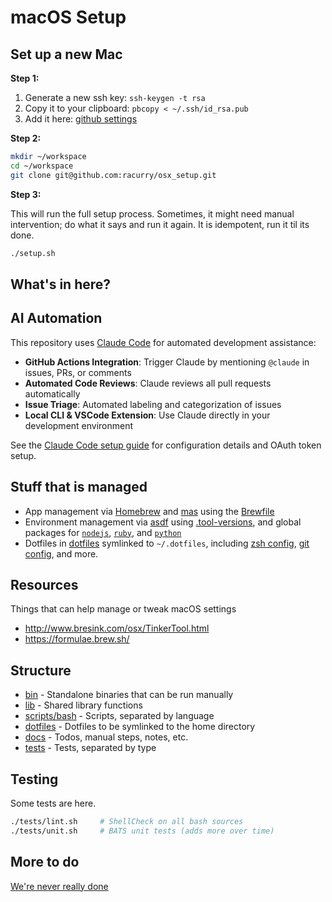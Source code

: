 # macOS Setup

## Set up a new Mac

**Step 1:**

1. Generate a new ssh key:
`ssh-keygen -t rsa`
2. Copy it to your clipboard:
`pbcopy < ~/.ssh/id_rsa.pub`
3. Add it here: [github settings](https://github.com/settings/keys)

**Step 2:**

```bash
mkdir ~/workspace
cd ~/workspace
git clone git@github.com:racurry/osx_setup.git
```

**Step 3:**

This will run the full setup process.  Sometimes, it might need manual intervention; do what it says and run it again. It is idempotent, run it til its done.

```bash
./setup.sh
```

## What's in here?

## AI Automation

This repository uses [Claude Code](https://docs.anthropic.com/claude/docs/claude-code) for automated development assistance:

- **GitHub Actions Integration**: Trigger Claude by mentioning `@claude` in issues, PRs, or comments
- **Automated Code Reviews**: Claude reviews all pull requests automatically
- **Issue Triage**: Automated labeling and categorization of issues
- **Local CLI & VSCode Extension**: Use Claude directly in your development environment

See the [Claude Code setup guide](./apps/claude_code/setup.md) for configuration details and OAuth token setup.

## Stuff that is managed

- App management via [Homebrew](https://brew.sh/) and [mas](https://github.com/mas-cli/mas) using the [Brewfile](./dotfiles/Brewfile)
- Environment management via [asdf](https://asdf-vm.com/) using [.tool-versions](./dotfiles/.tool-versions), and global packages for [`nodejs`](./dotfiles/.default-npm-packages), [`ruby`](./dotfiles/.default-gems), and [`python`](./dotfiles/.default-python-packages)
- Dotfiles in [dotfiles](./dotfiles) symlinked to `~/.dotfiles`, including [zsh config](./dotfiles/.zshrc), [git config](./dotfiles/.gitconfig), and more.

## Resources

Things that can help manage or tweak macOS settings

- <http://www.bresink.com/osx/TinkerTool.html>
- <https://formulae.brew.sh/>

## Structure

- [bin](./bin) - Standalone binaries that can be run manually
- [lib](./lib) - Shared library functions
- [scripts/bash](./scripts/bash) - Scripts, separated by language
- [dotfiles](./dotfiles) - Dotfiles to be symlinked to the home directory
- [docs](./docs) - Todos, manual steps, notes, etc.
- [tests](./tests) - Tests, separated by type

## Testing

Some tests are here.

```bash
./tests/lint.sh     # ShellCheck on all bash sources
./tests/unit.sh     # BATS unit tests (adds more over time)
```

## More to do

[We're never really done](./docs/TODO.md)
